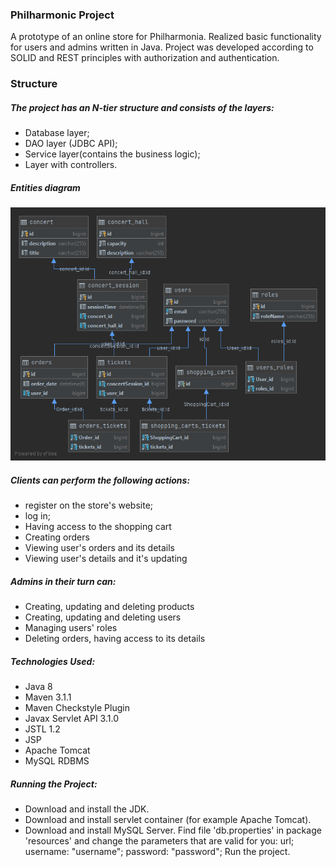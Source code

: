 ### Philharmonic Project

A prototype of an online store for Philharmonia.
Realized basic functionality for users and admins written in Java.
Project was developed according to SOLID and REST principles with authorization and authentication.

### Structure

##### The project has an N-tier structure and consists of the layers:
* Database layer;
* DAO layer (JDBC API);
* Service layer(contains the business logic);
* Layer with controllers.

##### Entities diagram

<img src= "https://raw.githubusercontent.com/AntonPanchishko/img/main/spring-011.png" alt = "fitness_booking_uml" width = "700" />

##### Clients can perform the following actions:    

* register on the store's website;
* log in;
* Having access to the shopping cart
* Creating orders
* Viewing user's orders and its details
* Viewing user's details and it's updating

##### Admins in their turn can:

* Creating, updating and deleting products
* Creating, updating and deleting users
* Managing users' roles
* Deleting orders, having access to its details

##### Technologies Used:

* Java 8
* Maven 3.1.1
* Maven Checkstyle Plugin
* Javax Servlet API 3.1.0
* JSTL 1.2
* JSP
* Apache Tomcat
* MySQL RDBMS

##### Running the Project:

* Download and install the JDK.
* Download and install servlet container (for example Apache Tomcat).
* Download and install MySQL Server.
Find file 'db.properties' in package 'resources' and change the parameters that are valid for you:
  url;
  username: "username";
  password: "password";
Run the project.
